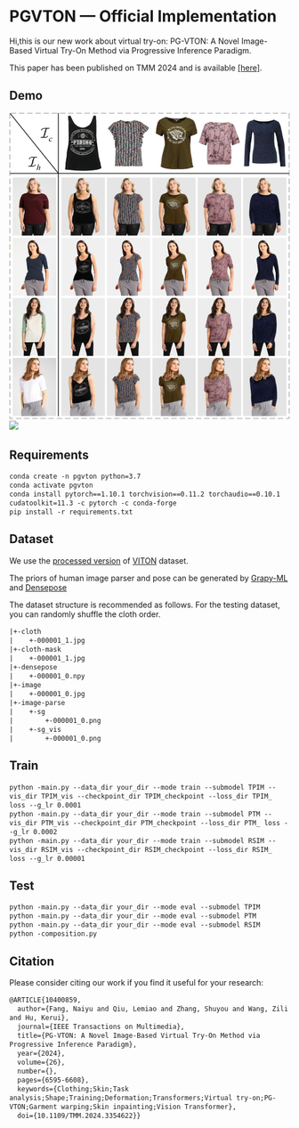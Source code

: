 # PGVTON — Official Implementation
Hi,this is our new work about virtual try-on: PG-VTON: A Novel Image-Based Virtual Try-On Method via Progressive Inference Paradigm.

This paper has been published on TMM 2024 and is available [[here]](URL 'https://ieeexplore.ieee.org/document/10400859').

## Demo
![](https://github.com/NerdFNY/PGVTON/blob/main/fig1.png)
![](https://github.com/NerdFNY/PGVTON/blob/main/fig2.png)


## Requirements
```
conda create -n pgvton python=3.7
conda activate pgvton
conda install pytorch==1.10.1 torchvision==0.11.2 torchaudio==0.10.1 cudatoolkit=11.3 -c pytorch -c conda-forge
pip install -r requirements.txt
```

## Dataset
We use the [processed version](URL 'https://github.com/sergeywong/cp-vton') of [VITON](URL 'https://github.com/xthan/VITON') dataset.

The priors of human image parser and pose can be generated by [Grapy-ML](URL 'https://github.com/Charleshhy/Grapy-ML') and [Densepose](URL 'https://github.com/facebookresearch/detectron2/tree/main/projects/DensePose')

The dataset structure is recommended as follows. For the testing dataset, you can randomly shuffle the cloth order.
```
|+-cloth
|    +-000001_1.jpg
|+-cloth-mask
|    +-000001_1.jpg
|+-densepose
|    +-000001_0.npy
|+-image
|    +-000001_0.jpg
|+-image-parse
|    +-sg
|        +-000001_0.png 
|    +-sg_vis
|        +-000001_0.png 
```

## Train
```
python -main.py --data_dir your_dir --mode train --submodel TPIM --vis_dir TPIM_vis --checkpoint_dir TPIM_checkpoint --loss_dir TPIM_ loss --g_lr 0.0001
python -main.py --data_dir your_dir --mode train --submodel PTM --vis_dir PTM_vis --checkpoint_dir PTM_checkpoint --loss_dir PTM_ loss --g_lr 0.0002
python -main.py --data_dir your_dir --mode train --submodel RSIM --vis_dir RSIM_vis --checkpoint_dir RSIM_checkpoint --loss_dir RSIM_ loss --g_lr 0.00001
```

## Test
```
python -main.py --data_dir your_dir --mode eval --submodel TPIM 
python -main.py --data_dir your_dir --mode eval --submodel PTM 
python -main.py --data_dir your_dir --mode eval --submodel RSIM 
python -composition.py
```

## Citation
Please consider citing our work if you find it useful for your research:
```
@ARTICLE{10400859,
  author={Fang, Naiyu and Qiu, Lemiao and Zhang, Shuyou and Wang, Zili and Hu, Kerui},
  journal={IEEE Transactions on Multimedia}, 
  title={PG-VTON: A Novel Image-Based Virtual Try-On Method via Progressive Inference Paradigm}, 
  year={2024},
  volume={26},
  number={},
  pages={6595-6608},
  keywords={Clothing;Skin;Task analysis;Shape;Training;Deformation;Transformers;Virtual try-on;PG-VTON;Garment warping;Skin inpainting;Vision Transformer},
  doi={10.1109/TMM.2024.3354622}}
```